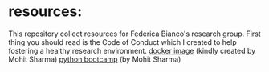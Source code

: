 # resources:

This repository collect resources for Federica Bianco's research group. 
First thing you should read is the Code of Conduct which I created to help fostering a healthy research environment. 
[docker image](https://hub.docker.com/r/mohitsharma44/ucsl-image/dockerfile/) (kindly created by Mohit Sharma)
[python bootcamp](https://sharmamohit.com/tutorials/ucsl/) (by Mohit Sharma)
